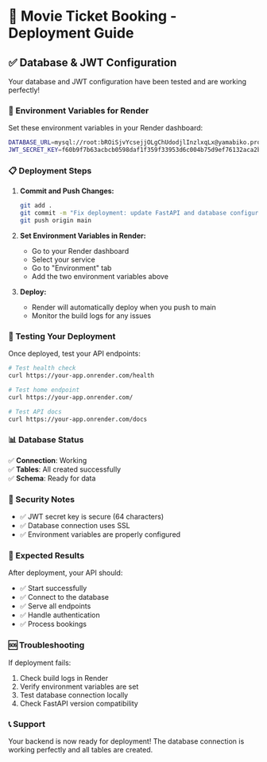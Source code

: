 # 🚀 Movie Ticket Booking - Deployment Guide

## ✅ Database & JWT Configuration

Your database and JWT configuration have been tested and are working perfectly!

### 🔧 Environment Variables for Render

Set these environment variables in your Render dashboard:

```bash
DATABASE_URL=mysql://root:bROiSjvYcsejjOLgChUdodjlInzlxqLx@yamabiko.proxy.rlwy.net:27982/railway
JWT_SECRET_KEY=f60b9f7b63acbcb0598daf1f359f33953d6c004b75d9ef76132aca2bcab560ae
```

### 📋 Deployment Steps

1. **Commit and Push Changes:**
   ```bash
   git add .
   git commit -m "Fix deployment: update FastAPI and database configuration"
   git push origin main
   ```

2. **Set Environment Variables in Render:**
   - Go to your Render dashboard
   - Select your service
   - Go to "Environment" tab
   - Add the two environment variables above

3. **Deploy:**
   - Render will automatically deploy when you push to main
   - Monitor the build logs for any issues

### 🧪 Testing Your Deployment

Once deployed, test your API endpoints:

```bash
# Test health check
curl https://your-app.onrender.com/health

# Test home endpoint
curl https://your-app.onrender.com/

# Test API docs
curl https://your-app.onrender.com/docs
```

### 📊 Database Status

✅ **Connection**: Working  
✅ **Tables**: All created successfully  
✅ **Schema**: Ready for data  

### 🔐 Security Notes

- ✅ JWT secret key is secure (64 characters)
- ✅ Database connection uses SSL
- ✅ Environment variables are properly configured

### 🎯 Expected Results

After deployment, your API should:
- ✅ Start successfully
- ✅ Connect to the database
- ✅ Serve all endpoints
- ✅ Handle authentication
- ✅ Process bookings

### 🆘 Troubleshooting

If deployment fails:
1. Check build logs in Render
2. Verify environment variables are set
3. Test database connection locally
4. Check FastAPI version compatibility

### 📞 Support

Your backend is now ready for deployment! The database connection is working perfectly and all tables are created. 